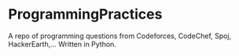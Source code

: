 # ProgrammingPractices

A repo of programming questions from Codeforces, CodeChef, Spoj, HackerEarth,... Written in Python.

